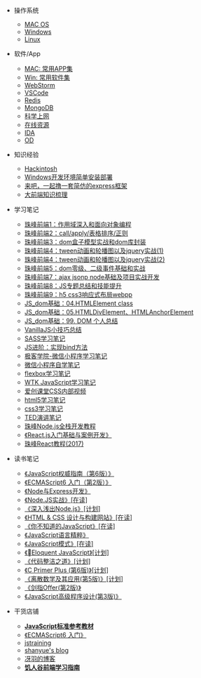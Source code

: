 - 操作系统
  - [MAC OS](/OS/MAC.md)
  - [Windows](/OS/Windows.md)
  - [Linux](/OS/Linux.md)

- 软件/App
  - [MAC: 常用APP集](/App/MacList.md)
  - [Win: 常用软件集](/App/windowsList.md)
  - [WebStorm](/App/WebStorm.md)
  - [VSCode](/App/VSCode.md)
  - [Redis](/App/redis.md)
  - [MongoDB](/App/mongodb.md)
  - [科学上网](/App/ss.md)
  - [在线资源](/Knowledge/online.md)
  - [IDA](#)
  - [OD](#)

- 知识经验
  - [Hackintosh](/Knowledge/Hackintosh.md)
  - [Windows开发环境简单安装部署](/Knowledge/win10NewEnv.md)
  - [来吧，一起撸一套简仿的express框架](/Knowledge/writeExpress.md)
  - [大前端知识梳理](/Knowledge/front-end-plus.md)

- 学习笔记
  - [珠峰前端1：作用域深入和面向对象编程](/Knowledge/FullStack/zf01.md)
  - [珠峰前端2：call/apply/表格排序/正则](/Knowledge/FullStack/zf02.md)
  - [珠峰前端3：dom盒子模型实战和dom库封装](/Knowledge/FullStack/zf03.md)
  - [珠峰前端4：tween动画和轮播图以及jquery实战(1)](/Knowledge/FullStack/zf04-1.md)
  - [珠峰前端4：tween动画和轮播图以及jquery实战(2)](/Knowledge/FullStack/zf04-2.md)
  - [珠峰前端5：dom零级、二级事件基础和实战](/Knowledge/FullStack/zf05.md)
  - [珠峰前端7：ajax jsonp node基础及项目实战开发](/Knowledge/FullStack/zf07.md)
  - [珠峰前端8：JS专题总结和技能提升](/Knowledge/FullStack/zf08.md)
  - [珠峰前端9：h5 css3响应式布局webpp](/Knowledge/FullStack/zf09.md)
  - [JS_dom基础：04.HTMLElement class](/notes/dom/base04.md)
  - [JS_dom基础：05.HTMLDivElement、HTMLAnchorElement](/notes/dom/base05.md)
  - [JS_dom基础：99. DOM 个人总结](/notes/dom/base99.md)
  - [VanillaJS小技巧总结](/notes/vanillaJS.md)
  - [SASS学习笔记](/notes/learning/css/SASS.md)
  - [JS进阶：实现bind方法](/notes/learning/js/adv-bind.md)
  - [极客学院-微信小程序学习笔记](/notes/learning/wxapp/jkxy.md)
  - [微信小程序自学笔记](/notes/learning/wxapp/self.md)  
  - [flexbox学习笔记](/notes/learning/css/flexbox.md)
  - [WTK JavaScript学习笔记](/notes/learning/js/wtfjs.md)
  - [爱创课堂CSS内部视频](/notes/learning/css/icketang_css.md)
  - [html5学习笔记](/notes/learning/html/html5.md)
  - [css3学习笔记](/notes/learning/css/css3.md)
  - [TED演讲笔记](/notes/ted/ted.md)
  - [珠峰Node.js全栈开发教程](/notes/learning/node/zf-node.md)
  - [《React.js入门基础与案例开发》](/notes/react/imooc_react_starter.md)
  - [珠峰React教程(2017)](/notes/react/zf-react.md)

- 读书笔记
  - [《JavaScript权威指南（第6版）》](/notes/reading/9787111376613/README.md)
  - [《ECMAScript6 入门（第2版）》](/notes/reading/9787121276576/README.md)
  - [《Node与Express开发》](/notes/reading/9787115380333/README.md)
  - [《Node.JS实战》[在读]](/notes/reading/9787115352460/README.md)
  - [《深入浅出Node.js》[计划]](/notes/reading/9787115335500/README.md)
  - [《HTML & CSS 设计与构建网站》[在读]](/notes/reading/9787302311034/README.md)
  - [《你不知道的JavaScript》[在读]](/notes/reading/9787115385734/README.md)
  - [《JavaScript语言精粹》](/notes/reading/9787121177408/README.md)
  - [《JavaScript模式》[在读]](/notes/reading/9787512329232/README.md)
  - [《Eloquent JavaScript》[计划]](/notes/reading/9781593275846/README.md)
  - [《代码整洁之道》[计划]](/notes/reading/9787115216878/README.md)
  - [《C Primer Plus (第6版)》[计划]](/notes/reading/9787115390592/README.md)  
  - [《离散数学及其应用(第5版)》[计划]](/notes/reading/9787111203261/README.md)
  - [《剑指Offer(第2版)》](/notes/reading/9787121310928.md)
  - [《JavaScript高级程序设计(第3版)》](/notes/reading/9787115275790.md)


- 干货店铺
  - **[JavaScript标准参考教材](http://javascript.ruanyifeng.com/)**
  - [《ECMAScript6 入门》](http://es6.ruanyifeng.com/)
  - [jstraining](https://github.com/ruanyf/jstraining)
  - [shanyue's blog](https://github.com/shfshanyue/blog)
  - [冴羽的博客](https://github.com/mqyqingfeng/Blog)
  - **[饥人谷前端学习指南][1]**

  [1]: http://book.jirengu.com/fe/%E5%89%8D%E7%AB%AF%E5%9F%BA%E7%A1%80/index.html
